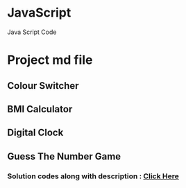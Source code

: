 # JavaScript
Java Script Code 

# Project md file
## Colour Switcher
## BMI Calculator
## Digital Clock
## Guess The Number Game

### Solution codes along with description : [Click Here](https://github.com/XanderViskoii/JavaScript/blob/15f0e202869000783fe07231984d87603634145d/07_Projects/Projects_Phase1.md)
